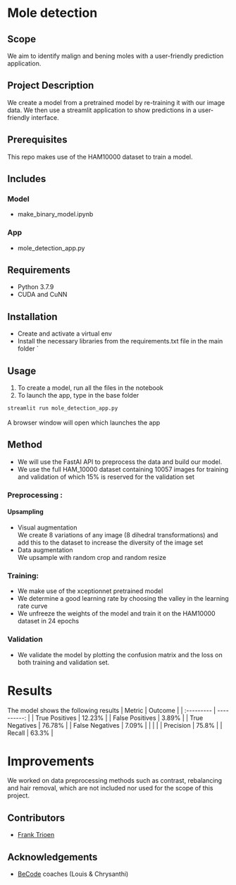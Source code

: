 # Mole detection 

## Scope
We aim to identify malign and bening moles with a user-friendly prediction application.

## Project Description
 
We create a model from a pretrained model by re-training it with our image data. We then use a streamlit application to show predictions in a user-friendly interface.

## Prerequisites

This repo makes use of the HAM10000 dataset to train a model.

## Includes
 
### Model 

 - make_binary_model.ipynb 
 
### App
 
 - mole_detection_app.py
 
## Requirements
  
  - Python 3.7.9
  - CUDA and CuNN  

## Installation

 - Create and activate a virtual env
 - Install the necessary libraries from the requirements.txt file in the main folder 
`
## Usage 

1) To create a model, run all the files in the notebook 
2) To launch the app, type in the base folder

`streamlit run mole_detection_app.py`
<br><br>
A browser window will open which launches the app

## Method

- We will use the FastAI API to preprocess the data and build our model.
- We use the full HAM_10000 dataset containing 10057 images for training and validation of which 15% is reserved for the validation set

### Preprocessing : 
#### Upsampling
- Visual augmentation<br>
  We create 8 variations of any image (8 dihedral transformations) and add this to the dataset to increase the diversity of the image set
- Data augmentation<br>
  We upsample with random crop and random resize 
  
### Training:

- We make use of the xceptionnet pretrained model
- We determine a good learning rate by choosing the valley in the learning rate curve
- We unfreeze the weights of the model and train it on the HAM10000 dataset in 24 epochs

### Validation
- We validate the model by plotting the confusion matrix and the loss on both training and validation set.

# Results

The model shows the following results
| Metric | Outcome |
| :--------- | ----------: |
| True Positives | 12.23% |
| False Positives | 3.89% |
| True Negatives | 76.78% |
| False Negatives | 7.09% |
|   |  |
| Precision | 75.8% |
| Recall | 63.3% | 

# Improvements
 
We worked on data preprocessing methods such as contrast, rebalancing and hair removal, which are not included nor used for the scope of this project.<br>


## Contributors 
- [Frank Trioen](https://github.com/Francode77) 

## Acknowledgements

 - [BeCode](https://becode.org/) coaches (Louis & Chrysanthi) 
